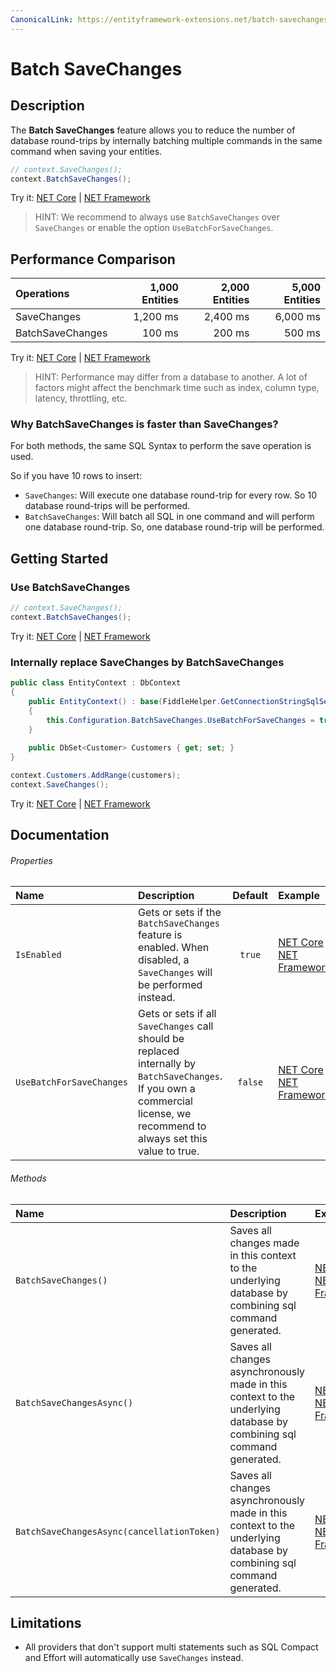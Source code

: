 ```yaml
---
CanonicalLink: https://entityframework-extensions.net/batch-savechanges
---
```


# Batch SaveChanges

## Description
The **Batch SaveChanges** feature allows you to reduce the number of database round-trips by internally batching multiple commands in the same command when saving your entities.

```csharp
// context.SaveChanges();    
context.BatchSaveChanges();    
```
Try it: [NET Core](https://dotnetfiddle.net/nRotN4) | [NET Framework](https://dotnetfiddle.net/dJK5Vr)

> HINT: We recommend to always use `BatchSaveChanges` over `SaveChanges` or enable the option `UseBatchForSaveChanges`.

## Performance Comparison

| Operations      | 1,000 Entities | 2,000 Entities | 5,000 Entities |
| :-------------- | -------------: | -------------: | -------------: |
| SaveChanges     | 1,200 ms       | 2,400 ms       | 6,000 ms       |
| BatchSaveChanges| 100 ms         | 200 ms         | 500 ms          |

Try it: [NET Core](https://dotnetfiddle.net/ouVK6Z) | [NET Framework](https://dotnetfiddle.net/2MDZQh)

> HINT: Performance may differ from a database to another. A lot of factors might affect the benchmark time such as index, column type, latency, throttling, etc.

### Why BatchSaveChanges is faster than SaveChanges?
For both methods, the same SQL Syntax to perform the save operation is used.

So if you have 10 rows to insert:
- `SaveChanges`: Will execute one database round-trip for every row. So 10 database round-trips will be performed.
- `BatchSaveChanges`: Will batch all SQL in one command and will perform one database round-trip. So, one database round-trip will be performed.

## Getting Started

### Use BatchSaveChanges
```csharp
// context.SaveChanges();    
context.BatchSaveChanges();    
```
Try it: [NET Core](https://dotnetfiddle.net/CFZhU9) | [NET Framework](https://dotnetfiddle.net/PQHDLC)

### Internally replace SaveChanges by BatchSaveChanges
```csharp
public class EntityContext : DbContext
{
    public EntityContext() : base(FiddleHelper.GetConnectionStringSqlServer())
    {
        this.Configuration.BatchSaveChanges.UseBatchForSaveChanges = true;
    }
    
    public DbSet<Customer> Customers { get; set; }
}

context.Customers.AddRange(customers);
context.SaveChanges();
```
Try it: [NET Core](https://dotnetfiddle.net/ciy7du) | [NET Framework](https://dotnetfiddle.net/SQ58gU)

## Documentation

###### Properties

| Name | Description | Default | Example |
| :--- | :---------- | :-----: | :------ |
| `IsEnabled` | Gets or sets if the `BatchSaveChanges` feature is enabled. When disabled, a `SaveChanges` will be performed instead. | `true` | [NET Core](https://dotnetfiddle.net/NqAJ1Q) / [NET Framework](https://dotnetfiddle.net/jo6QN1) |
| `UseBatchForSaveChanges` | Gets or sets if all `SaveChanges` call should be replaced internally by `BatchSaveChanges`. If you own a commercial license, we recommend to always set this value to true. | `false` | [NET Core](https://dotnetfiddle.net/F4NEpM) / [NET Framework](https://dotnetfiddle.net/ceeM0J) |

###### Methods

| Name | Description | Example |
| :--- | :---------- | :------ |
| `BatchSaveChanges()` | Saves all changes made in this context to the underlying database by combining sql command generated. | [NET Core](https://dotnetfiddle.net/uiFeW9) / [NET Framework](https://dotnetfiddle.net/mtICR7) |
| `BatchSaveChangesAsync()` | Saves all changes asynchronously made in this context to the underlying database by combining sql command generated. | [NET Core](https://dotnetfiddle.net/wg4syB) / [NET Framework](https://dotnetfiddle.net/E8LJmC) |
| `BatchSaveChangesAsync(cancellationToken)` | Saves all changes asynchronously made in this context to the underlying database by combining sql command generated. | [NET Core](https://dotnetfiddle.net/MFO4J9) / [NET Framework](https://dotnetfiddle.net/1PLKzr) |

## Limitations
- All providers that don't support multi statements such as SQL Compact and Effort will automatically use `SaveChanges` instead.
